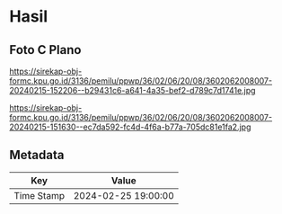 # Hasil

## Foto C Plano

https://sirekap-obj-formc.kpu.go.id/3136/pemilu/ppwp/36/02/06/20/08/3602062008007-20240215-152206--b29431c6-a641-4a35-bef2-d789c7d1741e.jpg

https://sirekap-obj-formc.kpu.go.id/3136/pemilu/ppwp/36/02/06/20/08/3602062008007-20240215-151630--ec7da592-fc4d-4f6a-b77a-705dc81e1fa2.jpg


## Metadata

| Key        | Value               |
| ---------- | ------------------- |
| Time Stamp | 2024-02-25 19:00:00 |



